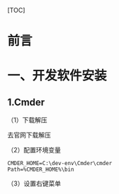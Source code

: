 [TOC]







# 前言







# 一、开发软件安装

## 1.Cmder

（1）下载解压

去官网下载解压



（2）配置环境变量

```
CMDER_HOME=C:\dev-env\Cmder\cmder
Path=%CMDER_HOME%\bin
```



（3）设置右键菜单



